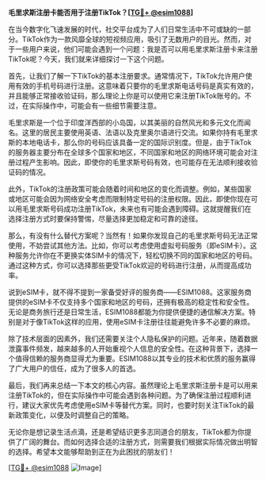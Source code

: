 **毛里求斯注册卡能否用于注册TikTok？[[TG💪+ @esim1088](https://t.me/s/esim1088)]**

在当今数字化飞速发展的时代，社交平台成为了人们日常生活中不可或缺的一部分。TikTok作为一款风靡全球的短视频应用，吸引了无数用户的目光。然而，对于一些用户来说，他们可能会遇到一个问题：我是否可以用毛里求斯注册卡来注册TikTok呢？今天，我们就来详细探讨一下这个问题。

首先，让我们了解一下TikTok的基本注册要求。通常情况下，TikTok允许用户使用有效的手机号码进行注册。这意味着只要你的毛里求斯电话号码是真实有效的，并且能够正常接收验证码，那么理论上你是可以使用它来注册TikTok账号的。不过，在实际操作中，可能会有一些细节需要注意。

毛里求斯是一个位于印度洋西部的小岛国，以其美丽的自然风光和多元文化而闻名。这里的居民主要使用英语、法语以及克里奥尔语进行交流。如果你持有毛里求斯的本地电话卡，那么你的号码应该具备一定的国际识别度。但是，由于TikTok的服务器主要分布在全球多个国家和地区，不同国家和地区的网络环境可能会对注册过程产生影响。因此，即使你的毛里求斯号码有效，也可能存在无法顺利接收验证码的情况。

此外，TikTok的注册政策可能会随着时间和地区的变化而调整。例如，某些国家或地区可能会因为网络安全考虑而限制特定号码的注册权限。因此，即使你现在可以用毛里求斯号码成功注册TikTok，未来也有可能会遇到障碍。这就提醒我们在选择注册方式时要保持警惕，尽量选择更加稳定和可靠的途径。

那么，有没有什么替代方案呢？当然有！如果你发现自己的毛里求斯号码无法正常使用，不妨尝试其他方法。比如，你可以考虑使用虚拟号码服务（即eSIM卡）。这种服务允许你在不更换实体SIM卡的情况下，轻松切换不同的国家和地区的号码。通过这种方式，你可以选择那些更受TikTok欢迎的号码进行注册，从而提高成功率。

说到eSIM卡，就不得不提到一家备受好评的服务商——ESIM1088。这家服务商提供的eSIM卡不仅支持多个国家和地区的号码，还拥有极高的稳定性和安全性。无论是商务旅行还是日常生活，ESIM1088都能为你提供便捷的通信解决方案。特别是对于像TikTok这样的应用，使用eSIM卡注册往往能避免许多不必要的麻烦。

除了技术层面的因素外，我们还需要关注个人隐私保护的问题。近年来，随着数据泄露事件频发，越来越多的人开始重视个人信息的安全性。在这种背景下，选择一个值得信赖的服务商显得尤为重要。ESIM1088以其专业的技术和优质的服务赢得了广大用户的信任，成为了很多人的首选。

最后，我们再来总结一下本文的核心内容。虽然理论上毛里求斯注册卡是可以用来注册TikTok的，但在实际操作中可能会遇到各种问题。为了确保注册过程顺利进行，建议大家优先考虑使用eSIM卡等替代方案。同时，也要时刻关注TikTok的最新政策变化，以便及时调整自己的策略。

无论你是想记录生活点滴，还是希望结识更多志同道合的朋友，TikTok都为你提供了广阔的舞台。而如何选择合适的注册方式，则需要我们根据实际情况做出明智的选择。希望本文能够帮助到正在为此困扰的朋友们！

[[TG💪+ @esim1088](https://t.me/s/esim1088) ![Image](https://i.postimg.cc/4NQfJmqS/Snipaste-2025-05-13-00-14-12.png)]